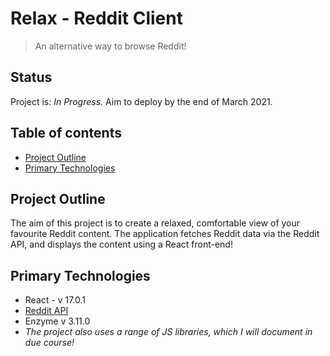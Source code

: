 # Relax - Reddit Client
> An alternative way to browse Reddit!


## Status
Project is: _In Progress._ Aim to deploy by the end of March 2021.


## Table of contents
* [Project Outline](#project-outline)
* [Primary Technologies](#primary-technologies)


## Project Outline
The aim of this project is to create a relaxed, comfortable view of your favourite Reddit content. The application fetches Reddit data via the Reddit API, and displays the content using a React front-end!


## Primary Technologies
* React - v 17.0.1
* [Reddit API](https://www.reddit.com/dev/api/)
* Enzyme v 3.11.0
* _The project also uses a range of JS libraries, which I will document in due course!_
